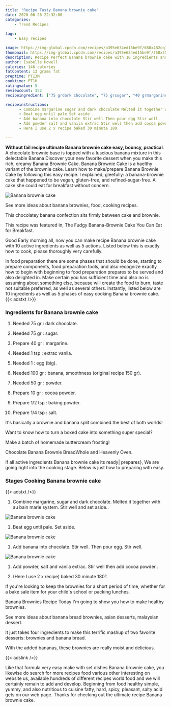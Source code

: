 ```yaml
---
title: "Recipe Tasty Banana brownie cake"
date: 2020-06-26 22:32:00
categories:
    - Trend Recipes
    
tags:
    - Easy recipes

image: https://img-global.cpcdn.com/recipes/a395e634ed15be9f/680x482cq70/banana-brownie-cake-recipe-main-photo.jpg
thumbnail: https://img-global.cpcdn.com/recipes/a395e634ed15be9f/350x250cq70/banana-brownie-cake-recipe-main-photo.jpg
description: Recipe Perfect Banana brownie cake with 10 ingredients and 5 stages of easy cooking.
author: Isabelle Howell
calories: 146 calories
fatContent: 13 grams fat
preptime: PT13M
cooktime: PT1H
ratingvalue: 5
reviewcount: 352
recipeingredient: ["75 grdark chocolate", "75 grsugar", "40 grmargarine", "1 tspextrac vanila", "1egg big", "100 grbanana smoothness original recipe 150 gr", "50 grpowder", "10 grcocoa powder", "1/2 tspbaking powder", "1/4 tspsalt"]

recipeinstructions: 
      - Combine margarine sugar and dark chocolate Melted it together with au bain marie system Stir well and set aside 
      - Beat egg until pale Set aside 
      - Add banana into chocolate Stir well Then pour egg Stir well 
      - Add powder salt and vanila extrac Stir well then add cocoa powder 
      - Here I use 2 x recipe baked 30 minute 180

---
```




**Without fail recipe ultimate Banana brownie cake easy, bouncy, practical**. A chocolate brownie base is topped with a luscious banana mixture in this delectable Banana Discover your new favorite dessert when you make this rich, creamy Banana Brownie Cake. Banana Brownie Cake is a haelthy variant of the brownie cake. Learn how to make/prepare Banana Brownie Cake by following this easy recipe. I explained, gleefully: a banana-brownie cake that happened to be vegan, gluten-free, and refined-sugar-free. A cake she could eat for breakfast without concern.


![Banana brownie cake](https://img-global.cpcdn.com/recipes/a395e634ed15be9f/680x482cq70/banana-brownie-cake-recipe-main-photo.jpg "Banana brownie cake")



See more ideas about banana brownies, food, cooking recipes.

This chocolatey banana confection sits firmly between cake and brownie.

This recipe was featured in, The Fudgy Banana-Brownie Cake You Can Eat for Breakfast.


Good Early morning all, now you can make recipe Banana brownie cake with 10 active ingredients as well as 5 actions. Listed below this is exactly how to cook, please thoroughly very carefully.

In food preparation there are some phases that should be done, starting to prepare components, food preparation tools, and also recognize exactly how to begin with beginning to food preparation prepares to be served and also delighted in. Make certain you has sufficient time and also no is assuming about something else, because will create the food to burn, taste not suitable preferred, as well as several others. Instantly, listed below are 10 ingredients as well as 5 phases of easy cooking Banana brownie cake.
{{< adstxt />}}

### Ingredients for Banana brownie cake


1. Needed 75 gr : dark chocolate.

1. Needed 75 gr : sugar.

1. Prepare 40 gr : margarine.

1. Needed 1 tsp : extrac vanila.

1. Needed 1 : egg (big).

1. Needed 100 gr : banana, smoothness (original recipe 150 gr).

1. Needed 50 gr : powder.

1. Prepare 10 gr : cocoa powder.

1. Prepare 1/2 tsp : baking powder.

1. Prepare 1/4 tsp : salt.


It&#39;s basically a brownie and banana split combined.the best of both worlds!

Want to know how to turn a boxed cake into something super special?

Make a batch of homemade buttercream frosting!

Chocolate Banana Brownie BreadWhole and Heavenly Oven.


If all active ingredients Banana brownie cake its ready| prepares}, We are going right into the cooking stage. Below is just how to preparing with easy.

### Stages Cooking Banana brownie cake

{{< adstxt />}}


1. Combine margarine, sugar and dark chocolate. Melted it together with au bain marie system. Stir well and set aside..



![Banana brownie cake](https://img-global.cpcdn.com/steps/4578f9ab2963f475/160x128cq70/banana-brownie-cake-recipe-step-1-photo.jpg" "Banana brownie cake")



1. Beat egg until pale. Set aside.



![Banana brownie cake](https://img-global.cpcdn.com/steps/aced2ccbea95310f/160x128cq70/banana-brownie-cake-recipe-step-2-photo.jpg" "Banana brownie cake")



1. Add banana into chocolate. Stir well. Then pour egg. Stir well.



![Banana brownie cake](https://img-global.cpcdn.com/steps/a32864e1751d4a95/160x128cq70/banana-brownie-cake-recipe-step-3-photo.jpg" "Banana brownie cake")



1. Add powder, salt and vanila extrac. Stir well then add cocoa powder..



1. (Here I use 2 x recipe) baked 30 minute 180°.




If you&#39;re looking to keep the brownies for a short period of time, whether for a bake sale item for your child&#39;s school or packing lunches.

Banana Brownies Recipe Today I&#39;m going to show you how to make healthy brownies.

See more ideas about banana bread brownies, asian desserts, malaysian dessert.

It just takes four ingredients to make this terrific mashup of two favorite desserts: brownies and banana bread.

With the added bananas, these brownies are really moist and delicious.


{{< adslink />}}

Like that formula very easy make with set dishes Banana brownie cake, you likewise do search for more recipes food various other interesting on website us, available hundreds of different recipes world food and we will certainly remain to add and develop. Beginning from food healthy simple, yummy, and also nutritious to cuisine fatty, hard, spicy, pleasant, salty acid gets on our web page. Thanks for checking out the ultimate recipe Banana brownie cake.
